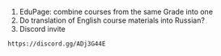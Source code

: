 1. EduPage: combine courses from the same Grade into one 
2. Do translation of English course materials into Russian?
3. Discord invite
```
https://discord.gg/ADj3G44E
```

